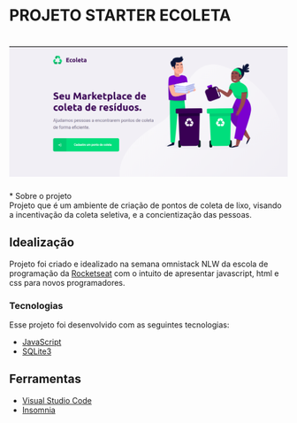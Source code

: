 # PROJETO STARTER ECOLETA
<h1 aling= "center"> 
<img src ="./assets/ecoleta.png" alt = "logo"> <br/>
</h1>
* Sobre o projeto <br/>
Projeto que é um ambiente de criação de pontos de coleta de lixo, visando a incentivação da coleta seletiva, e a concientização das pessoas.

## Idealização <br/>
 Projeto foi criado e idealizado na semana omnistack NLW da escola de programação da [Rocketseat](rocketeseat.com.br) com o intuito de apresentar javascript, html e css para novos programadores. 


### Tecnologias
Esse projeto foi desenvolvido com as seguintes tecnologias:
- [JavaScript](https://www.javascript.com/)
- [SQLite3](https://www.sqlite.org/index.html)

## Ferramentas

- [Visual Studio Code](https://code.visualstudio.com)
- [Insomnia](https://insomnia.rest)


